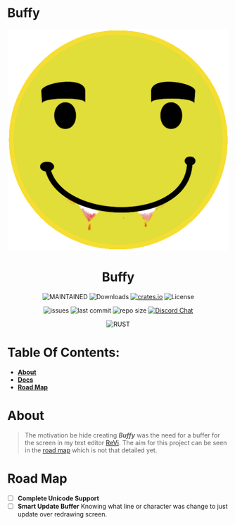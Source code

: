 # Buffy
<p align="center">
  <a><img alt="logo" src="./logo.png"></a>
</p>
<h1 align="center"> Buffy </h1>
<p align="center">
  <a><img alt="MAINTAINED" src="https://img.shields.io/badge/Maintained%3F-yes-green.svg"></a>
  <a><img alt="Downloads" src="https://img.shields.io/crates/d/buffy"></a>
  <a href="https://crates.io/crates/buffy"><img alt="crates.io" src="https://img.shields.io/crates/v/buffy.svg"></a>
  <a><img alt="License" src="https://img.shields.io/badge/License-MIT-blue.svg"></a>
</p>
<p align="center">
  <a><img alt="issues" src="https://img.shields.io/github/issues/cowboy8625/buffy"></a>
  <a><img alt="last commit" src="https://img.shields.io/github/last-commit/cowboy8625/buffy"></a>
  <a><img alt="repo size" src="https://img.shields.io/github/repo-size/cowboy8625/buffy"></a>
  <a href="https://discord.gg/KwnGX8P"><img alt="Discord Chat" src="https://img.shields.io/discord/509849754155614230"></a>
</p>
<p align="center">
  <a><img alt="RUST" src="https://img.shields.io/badge/Rust-000000?style=for-the-badge&logo=rust&logoColor=white"></a>
</p>

# Table Of Contents:

  - [**About**](#about)
  - [**Docs**]("https://crates.io/crates/buffy")
  - [**Road Map**](#road-map)

# About

> The motivation be hide creating ***Buffy*** was the need for a buffer for the screen in my text
editor [ReVi](https://github.com/revi-editor/revi).  The aim for this project can be seen in the
[road map](#road-map) which is not that detailed yet.

# Road Map

- [ ] **Complete Unicode Support**
- [ ] **Smart Update Buffer** Knowing what line or character was change to just update over redrawing screen.
